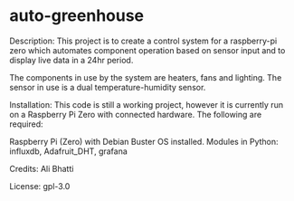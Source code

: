 # auto-greenhouse

Description:
This project is to create a control system for a raspberry-pi zero which automates component operation based on sensor input and to display live data in a 24hr period. 

The components in use by the system are heaters, fans and lighting. The sensor in use is a dual temperature-humidity sensor. 

Installation:
This code is still a working project, however it is currently run on a Raspberry Pi Zero with connected hardware. The following are required:

Raspberry Pi (Zero) with Debian Buster OS installed.  Modules in Python: influxdb, Adafruit_DHT, grafana

Credits:
Ali Bhatti 

License:
gpl-3.0

